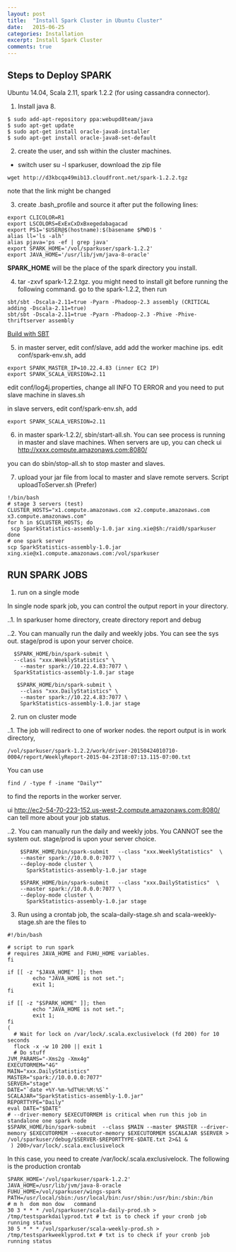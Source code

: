 ```yaml
---
layout: post
title:  "Install Spark Cluster in Ubuntu Cluster"
date:   2015-06-25
categories: Installation
excerpt: Install Spark Cluster
comments: true
---
```



## Steps to Deploy SPARK

Ubuntu 14.04, Scala 2.11, spark 1.2.2 (for using cassandra connector).

1. Install java 8.

~~~ shell
$ sudo add-apt-repository ppa:webupd8team/java
$ sudo apt-get update
$ sudo apt-get install oracle-java8-installer
$ sudo apt-get install oracle-java8-set-default
~~~
2. create the user, and ssh within the cluster machines.

* switch user su -l sparkuser, download the zip file 

~~~ shell
wget http://d3kbcqa49mib13.cloudfront.net/spark-1.2.2.tgz
~~~ 

note that the link might be changed

3. create .bash_profile and source it after put the following lines:

~~~ shell
export CLICOLOR=R1
export LSCOLORS=ExExCxDxBxegedabagacad
export PS1='$USER@$(hostname):$(basename $PWD)$ '
alias ll='ls -alh'
alias pjava='ps -ef | grep java'
export SPARK_HOME='/vol/sparkuser/spark-1.2.2'
export JAVA_HOME='/usr/lib/jvm/java-8-oracle'
~~~

**SPARK_HOME** will be the place of the spark directory you install.

4. tar -zxvf spark-1.2.2.tgz. you might need to install git before running the following command. 
go to the spark-1.2.2, then run 

~~~ shell
sbt/sbt -Dscala-2.11=true -Pyarn -Phadoop-2.3 assembly (CRITICAL adding -Dscala-2.11=true) 
sbt/sbt -Dscala-2.11=true -Pyarn -Phadoop-2.3 -Phive -Phive-thriftserver assembly
~~~

[Build with SBT](http://people.apache.org/~pwendell/spark-1.2.2-rc1-docs/building-spark.html#building-with-sbt) 

5. in master server, edit conf/slave, add add the worker machine ips. edit conf/spark-env.sh, add

~~~ shell
export SPARK_MASTER_IP=10.22.4.83 (inner EC2 IP) 
export SPARK_SCALA_VERSION=2.11
~~~

edit conf/log4j.properties, change all INFO TO ERROR
and you need to put slave machine in slaves.sh

in slave servers, edit conf/spark-env.sh, add

~~~ shell
export SPARK_SCALA_VERSION=2.11
~~~

6. in master spark-1.2.2/, sbin/start-all.sh. You can see process is running in master and slave machines.
When servers are up, you can check ui
http://xxxx.compute.amazonaws.com:8080/

you can do sbin/stop-all.sh to stop master and slaves. 

7. upload your jar file from local to master and slave remote servers.
Script uploadToServer.sh (Prefer)

~~~ shell
!/bin/bash
# stage 3 servers (test)
CLUSTER_HOSTS="x1.compute.amazonaws.com x2.compute.amazonaws.com x3.compute.amazonaws.com"
for h in $CLUSTER_HOSTS; do
 scp SparkStatistics-assembly-1.0.jar xing.xie@$h:/raid0/sparkuser
done
# one spark server
scp SparkStatistics-assembly-1.0.jar xing.xie@x1.compute.amazonaws.com:/vol/sparkuser
~~~


## RUN SPARK JOBS

1. run on a single mode

In single node spark job, you can control the output report in your directory. 

..1. In sparkuser home directory, create directory report and debug

..2. You can manually run the daily and weekly jobs. You can see the sys out. stage/prod is upon your server choice.
  
~~~ shell  
  $SPARK_HOME/bin/spark-submit \
  --class "xxx.WeeklyStatistics" \
  	--master spark://10.22.4.83:7077 \
  SparkStatistics-assembly-1.0.jar stage
  
   $SPARK_HOME/bin/spark-submit \
    --class "xxx.DailyStatistics" \
	--master spark://10.22.4.83:7077 \
    SparkStatistics-assembly-1.0.jar stage
~~~

2. run on cluster mode

..1. The job will redirect to one of worker nodes. the report output is in work directory, 

~~~ shell
/vol/sparkuser/spark-1.2.2/work/driver-20150424010710-0004/report/WeeklyReport-2015-04-23T18:07:13.115-07:00.txt
~~~

You can use

~~~ shell
find / -type f -iname "Daily*" 
~~~

to find the reports in the worker server.

ui http://ec2-54-70-223-152.us-west-2.compute.amazonaws.com:8080/ can tell more about your job status.

..2. You can manually run the daily and weekly jobs. You CANNOT see the system out. stage/prod is upon your server choice.
	
~~~ shell	
	$SPARK_HOME/bin/spark-submit   --class "xxx.WeeklyStatistics"  \
	--master spark://10.0.0.0:7077 \
	--deploy-mode cluster \
	  SparkStatistics-assembly-1.0.jar stage
	  
  	$SPARK_HOME/bin/spark-submit   --class "xxx.DailyStatistics"  \
  	--master spark://10.0.0.0:7077 \
	--deploy-mode cluster \
  	  SparkStatistics-assembly-1.0.jar stage
~~~

3. Run using a crontab job, the scala-daily-stage.sh and scala-weekly-stage.sh are the files to 

~~~ shell
#!/bin/bash

# script to run spark
# requires JAVA_HOME and FUHU_HOME variables.
fi

if [[ -z "$JAVA_HOME" ]]; then
        echo "JAVA_HOME is not set.";
        exit 1;
fi

if [[ -z "$SPARK_HOME" ]]; then
        echo "JAVA_HOME is not set.";
        exit 1;
fi
(
  # Wait for lock on /var/lock/.scala.exclusivelock (fd 200) for 10 seconds
  flock -x -w 10 200 || exit 1
  # Do stuff
JVM_PARAMS="-Xms2g -Xmx4g"
EXECUTORMEM="4G"
MAIN="xxx.DailyStatistics"
MASTER="spark://10.0.0.0:7077"
SERVER="stage"
DATE="`date +%Y-%m-%dT%H:%M:%S`"
SCALAJAR="SparkStatistics-assembly-1.0.jar"
REPORTTYPE="Daily"
eval DATE="$DATE"
# --driver-memory $EXECUTORMEM is critical when run this job in standalone one spark node
$SPARK_HOME/bin/spark-submit  --class $MAIN --master $MASTER --driver-memory $EXECUTORMEM --executor-memory $EXECUTORMEM $SCALAJAR $SERVER > /vol/sparkuser/debug/$SERVER-$REPORTTYPE-$DATE.txt 2>&1 &
 ) 200>/var/lock/.scala.exclusivelock
 ~~~


In this case, you need to create /var/lock/.scala.exclusivelock. The following is the production crontab

~~~ shell
SPARK_HOME='/vol/sparkuser/spark-1.2.2'
JAVA_HOME=/usr/lib/jvm/java-8-oracle
FUHU_HOME=/vol/sparkuser/wings-spark
PATH=/usr/local/sbin:/usr/local/bin:/usr/sbin:/usr/bin:/sbin:/bin
# m h  dom mon dow   command
30 3 * * * /vol/sparkuser/scala-daily-prod.sh > /tmp/testsparkdailyprod.txt # txt is to check if your cronb job running status
30 5 * * * /vol/sparkuser/scala-weekly-prod.sh > /tmp/testsparkweeklyprod.txt # txt is to check if your cronb job running status
~~~
